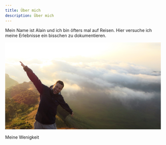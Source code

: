 ```yaml
---
title: Über mich
description: Über mich
---
```


Mein Name ist Alain und ich bin öfters mal auf Reisen. Hier versuche ich meine Erlebnisse
ein bisschen zu dokumentieren.

![Meine Wenigkeit](pics/me.jpg)
<figcaption>Meine Wenigkeit</figcaption>